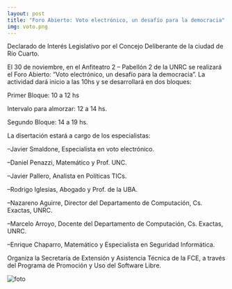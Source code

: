 ```yaml
---
layout: post
title: "Foro Abierto: Voto electrónico, un desafío para la democracia"
img: voto.png
---
```

Declarado de Interés Legislativo por el Concejo Deliberante de la ciudad de Río Cuarto.

El 30 de noviembre, en el Anfiteatro 2 – Pabellón 2 de la UNRC se realizará el Foro Abierto: “Voto electrónico, un desafío para la democracia”. La actividad dará inicio a las 10hs y se desarrollará en dos bloques:

Primer Bloque: 10 a 12 hs

Intervalo para almorzar: 12 a 14 hs.

Segundo Bloque: 14 a 19 hs.



La disertación estará a cargo de los especialistas:

–Javier Smaldone, Especialista en voto electrónico.

–Daniel Penazzi, Matemático y Prof. UNC.

–Javier Pallero, Analista en Políticas TICs.

–Rodrigo Iglesias, Abogado y Prof. de la UBA.

–Nazareno Aguirre, Director del Departamento de Computación, Cs. Exactas, UNRC.

–Marcelo Arroyo, Docente del Departamento de Computación, Cs. Exactas, UNRC.

–Enrique Chaparro, Matemático y Especialista en Seguridad Informática.

Organiza la Secretaría de Extensión y Asistencia Técnica de la FCE, a través del Programa de Promoción y Uso del Software Libre.

![foto]({{site.baseurl}}/img/voto.png)
